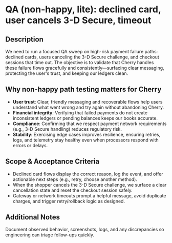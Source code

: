 # QA (non-happy, lite): declined card, user cancels 3-D Secure, timeout

## Description
We need to run a focused QA sweep on high-risk payment failure paths: declined cards, users canceling the 3-D Secure challenge, and checkout sessions that time out. The objective is to validate that Cherry handles these failure flows gracefully and consistently—surfacing clear messaging, protecting the user's trust, and keeping our ledgers clean.

## Why non-happy path testing matters for Cherry
- **User trust**: Clear, friendly messaging and recoverable flows help users understand what went wrong and try again without abandoning Cherry.
- **Financial integrity**: Verifying that failed payments do not create inconsistent ledgers or pending balances keeps our books accurate.
- **Compliance**: Confirming that we respect payment network requirements (e.g., 3-D Secure handling) reduces regulatory risk.
- **Stability**: Exercising edge cases improves resilience, ensuring retries, logs, and telemetry stay healthy even when processors respond with errors or delays.

## Scope & Acceptance Criteria
- Declined card flows display the correct reason, log the event, and offer actionable next steps (e.g., retry, choose another method).
- When the shopper cancels the 3-D Secure challenge, we surface a clear cancellation state and reset the checkout session safely.
- Gateway or network timeouts prompt a helpful message, avoid duplicate charges, and trigger retry/rollback logic as designed.

## Additional Notes
Document observed behavior, screenshots, logs, and any discrepancies so engineering can triage follow-ups quickly.
